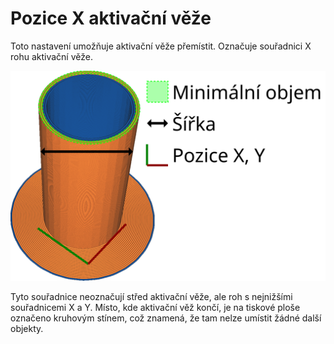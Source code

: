 Pozice X aktivační věže
====
Toto nastavení umožňuje aktivační věže přemístit. Označuje souřadnici X rohu aktivační věže.

![Souřadnice X aktivační věže](../images/prime_tower_cs.svg)

Tyto souřadnice neoznačují střed aktivační věže, ale roh s nejnižšími souřadnicemi X a Y. Místo, kde aktivační věž končí, je na tiskové ploše označeno kruhovým stínem, což znamená, že tam nelze umístit žádné další objekty.